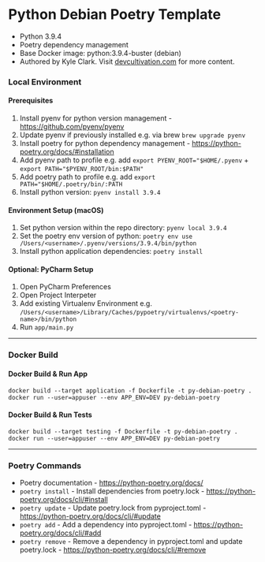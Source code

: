 # Python Debian Poetry Template

- Python 3.9.4
- Poetry dependency management  
- Base Docker image: python:3.9.4-buster (debian)
- Authored by Kyle Clark. Visit [devcultivation.com](https://devcultivation.com) for more content.

### Local Environment

#### Prerequisites

1. Install pyenv for python version management - https://github.com/pyenv/pyenv
2. Update pyenv if previously installed e.g. via brew `brew upgrade pyenv`
3. Install poetry for python dependency management - https://python-poetry.org/docs/#installation
4. Add pyenv path to profile e.g. add `export PYENV_ROOT="$HOME/.pyenv` + `export PATH="$PYENV_ROOT/bin:$PATH"`
5. Add poetry path to profile e.g. add `export PATH="$HOME/.poetry/bin/:PATH`
6. Install python version: `pyenv install 3.9.4`

#### Environment Setup (macOS)

1. Set python version within the repo directory: `pyenv local 3.9.4`
2. Set the poetry env version of python: `poetry env use /Users/<username>/.pyenv/versions/3.9.4/bin/python`
3. Install python application dependencies: `poetry install`

#### Optional: PyCharm Setup

1. Open PyCharm Preferences
2. Open Project Interpeter
3. Add existing Virtualenv Environment e.g. `/Users/<username>/Library/Caches/pypoetry/virtualenvs/<poetry-name>/bin/python`
4. Run `app/main.py`

___

### Docker Build

#### Docker Build & Run App

```
docker build --target application -f Dockerfile -t py-debian-poetry .
docker run --user=appuser --env APP_ENV=DEV py-debian-poetry
```

#### Docker Build & Run Tests

```
docker build --target testing -f Dockerfile -t py-debian-poetry .
docker run --user=appuser --env APP_ENV=DEV py-debian-poetry
```

___

### Poetry Commands

- Poetry documentation - https://python-poetry.org/docs/
- `poetry install` - Install dependencies from poetry.lock - https://python-poetry.org/docs/cli/#install
- `poetry update` - Update poetry.lock from pyproject.toml - https://python-poetry.org/docs/cli/#update
- `poetry add` - Add a dependency into pyproject.toml - https://python-poetry.org/docs/cli/#add
- `poetry remove` - Remove a dependency in pyproject.toml and update poetry.lock - https://python-poetry.org/docs/cli/#remove
